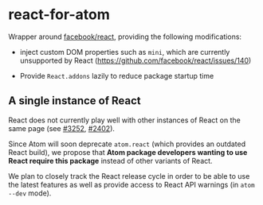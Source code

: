 # react-for-atom

Wrapper around [facebook/react](https://github.com/facebook/react), providing the following modifications:

- inject custom DOM properties such as `mini`, which are currently unsupported by React (https://github.com/facebook/react/issues/140)

- Provide `React.addons` lazily to reduce package startup time

## A single instance of React
React does not currently play well with other instances of React on the same page (see [#3252](https://github.com/facebook/react/issues/3252), [#2402](https://github.com/facebook/react/issues/2402)).

Since Atom will soon deprecate `atom.react` (which provides an outdated React build), we propose that __Atom package developers wanting to use React require this package__ instead of other variants of React.

We plan to closely track the React release cycle in order to be able to use the latest features as well as provide access to React API warnings (in `atom --dev` mode).
